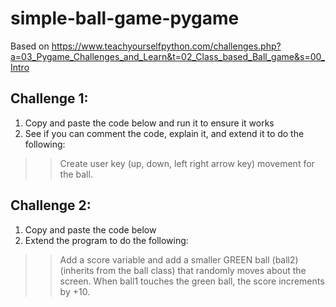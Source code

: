 # simple-ball-game-pygame
 
Based on https://www.teachyourselfpython.com/challenges.php?a=03_Pygame_Challenges_and_Learn&t=02_Class_based_Ball_game&s=00_Intro

## Challenge 1:
1. Copy and paste the code below and run it to ensure it works
2. See if you can comment the code, explain it, and extend it to do the following: 
>> Create user key (up, down, left right arrow key) movement for the ball.

## Challenge 2:
1. Copy and paste the code below
2. Extend the program to do the following: 
>> Add a score variable and add a smaller GREEN ball (ball2) (inherits from the ball class) that randomly moves about the screen. When ball1 touches the green ball, the score increments by +10.
